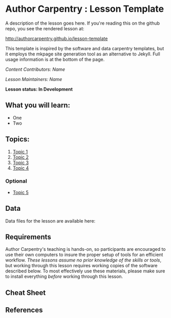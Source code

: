 Author Carpentry : Lesson Template
=======

A description of the lesson goes here.  If you're reading this on the github
repo, you see the rendered lesson at:

http://authorcarpentry.github.io/lesson-template

This template is inspired by the software and data carpentry templates, 
but it employs the mkpage site generation tool as an alternative
to Jekyll.  Full usage information is at the bottom of the page.

*Content Contributors: Name*

*Lesson Maintainers: Name*

**Lesson status: In Development**

## What you will learn:

- One
- Two

## Topics:

1. [Topic 1](00-getting-started.html)
2. [Topic 2](01-working-with-openrefine.html)
3. [Topic 3](02-scripts.html)
4. [Topic 4](03-save-export.html)

### Optional
- [Topic 5](04-services.html)

## Data

Data files for the lesson are available here: 

## Requirements

Author Carpentry's teaching is hands-on, so participants are encouraged to use
their own computers to insure the proper setup of tools for an efficient
workflow.
*These lessons assume no prior knowledge of the skills or tools*, but working
through this lesson requires working copies of the software described below.
To most effectively use these materials, please make sure to install everything
*before* working through this lesson. 

## Cheat Sheet

## References

                   
